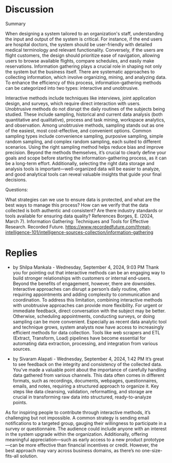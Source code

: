 # Discussion
Summary

When designing a system tailored to an organization's staff, understanding the input and output of the system is critical. For instance, if the end users are hospital doctors, the system should be user-friendly with detailed medical terminology and relevant functionality. Conversely, if the users are flight customers, the design should prioritize ease of navigation, allowing users to browse available flights, compare schedules, and easily make reservations. Information gathering plays a crucial role in shaping not only the system but the business itself. There are systematic approaches to collecting information, which involve organizing, mining, and analyzing data. To enhance the efficiency of this process, information-gathering methods can be categorized into two types: interactive and unobtrusive. 

Interactive methods include techniques like interviews, joint application design, and surveys, which require direct interaction with users.
Unobtrusive methods do not disrupt the daily routines of the subjects being studied. These include sampling, historical and current data analysis (both quantitative and qualitative), process and task mining, workspace analytics, and observation.
Among unobtrusive methods, sampling stands out as one of the easiest, most cost-effective, and convenient options. Common sampling types include convenience sampling, purposive sampling, simple random sampling, and complex random sampling, each suited to different scenarios. Using the right sampling method helps reduce bias and improve precision. Beyond the methods themselves, it’s crucial to clearly define your goals and scope before starting the information-gathering process, as it can be a long-term effort. Additionally, selecting the right data storage and analysis tools is important—well-organized data will be easier to analyze, and good analytical tools can reveal valuable insights that guide your final decisions.

Questions:

What strategies can we use to ensure data is protected, and what are the best ways to manage this process?
How can we verify that the data collected is both authentic and consistent? Are there industry standards or tools available for ensuring data quality?
References
Borges, E. (2024, March 7). Information Gathering: Techniques and Tools for Effective Research. Recorded Future. https://www.recordedfuture.com/threat-intelligence-101/intelligence-sources-collection/information-gathering

# Replies
* by Shilpa Mankala - Wednesday, September 4, 2024, 9:03 PM
Thank you for pointing out that interactive methods can be an engaging way to build stronger relationships with customers or internal end-users. Beyond the benefits of engagement, however, there are downsides. Interactive approaches can disrupt a person’s daily routine, often requiring appointments and adding complexity to communication and coordination. To address this limitation, combining interactive methods with unobtrusive approaches can provide more flexibility. For urgent or immediate feedback, direct conversation with the subject may be better. Otherwise, scheduling appointments, conducting surveys, or doing sampling can be more convenient. Especially as recent data analytic tool and technique grows, system analysts now have access to increasingly efficient methods for data collection. Tools like web scrapers and ETL (Extract, Transform, Load) pipelines have become essential for automating data extraction, processing, and integration from various sources.

* by Sivaram Alapati - Wednesday, September 4, 2024, 1:42 PM
It’s great to see feedback on the integrity and consistency of the collected data. You’ve made a valuable point about the importance of carefully handling data gathered from various channels. This data often comes in different formats, such as recordings, documents, webpages, questionnaires, emails, and notes, requiring a structured approach to organize it. Key steps like data cleansing, validation, reformatting, and storage are crucial in transforming raw data into structured, ready-to-analyze points.

As for inspiring people to contribute through interactive methods, it’s challenging but not impossible. A common strategy is sending email notifications to a targeted group, gauging their willingness to participate in a survey or questionnaire. The audience could include anyone with an interest in the system upgrade within the organization. Additionally, offering meaningful appreciation—such as early access to a new product prototype—can be more effective than financial incentives or credit. However, the best approach may vary across business domains, as there’s no one-size-fits-all solution.